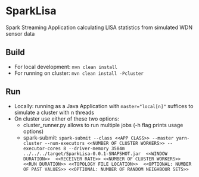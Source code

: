 SparkLisa
=========

Spark Streaming Application calculating LISA statistics from simulated WDN sensor data

Build
-----

* For local development: `mvn clean install`
* For running on cluster: `mvn clean install -Pcluster`

Run
---

* Locally: running as a Java Application with `master="local[n]"` suffices to simulate a cluster with n threads
* On cluster use either of these two options:
  * cluster_runner.py allows to run multiple jobs (-h flag prints usage options)
  * spark-submit: `spark-submit --class <<APP CLASS>> --master yarn-cluster --num-executors <<NUMBER OF CLUSTER WORKERS>>
 --executor-cores 8 --driver-memory 3584m ../../../target/SparkLisa-0.0.1-SNAPSHOT.jar  <<WINDOW DURATION>> 
 <<RECEIVER RATE>> <<NUMBER OF CLUSTER WORKERS>> <<RUN DURATION>> <<TOPOLOGY FILE LOCATION>> 
 <<OPTIONAL: NUMBER OF PAST VALUES>> <<OPTIONAL: NUMBER OF RANDOM NEIGHBOUR SETS>>`
